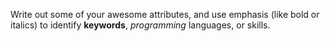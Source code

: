 Write out some of your awesome attributes, and use emphasis (like bold or italics) to identify **keywords**, _programming_ languages, or skills. 

